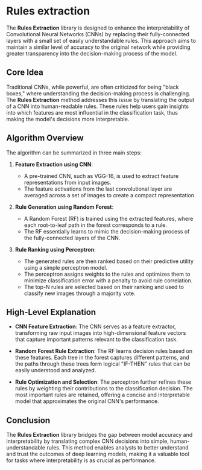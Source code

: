 # Rules extraction

The **Rules Extraction** library is designed to enhance the interpretability of Convolutional Neural Networks (CNNs) by replacing their fully-connected layers with a small set of easily understandable rules. This approach aims to maintain a similar level of accuracy to the original network while providing greater transparency into the decision-making process of the model.

## Core Idea

Traditional CNNs, while powerful, are often criticized for being "black boxes," where understanding the decision-making process is challenging. The **Rules Extraction** method addresses this issue by translating the output of a CNN into human-readable rules. These rules help users gain insights into which features are most influential in the classification task, thus making the model's decisions more interpretable.

## Algorithm Overview

The algorithm can be summarized in three main steps:

1. **Feature Extraction using CNN**:
   - A pre-trained CNN, such as VGG-16, is used to extract feature representations from input images.
   - The feature activations from the last convolutional layer are averaged across a set of images to create a compact representation.

2. **Rule Generation using Random Forest**:
   - A Random Forest (RF) is trained using the extracted features, where each root-to-leaf path in the forest corresponds to a rule.
   - The RF essentially learns to mimic the decision-making process of the fully-connected layers of the CNN.

3. **Rule Ranking using Perceptron**:
   - The generated rules are then ranked based on their predictive utility using a simple perceptron model.
   - The perceptron assigns weights to the rules and optimizes them to minimize classification error with a penalty to avoid rule correlation.
   - The top-N rules are selected based on their ranking and used to classify new images through a majority vote.

## High-Level Explanation

- **CNN Feature Extraction**: The CNN serves as a feature extractor, transforming raw input images into high-dimensional feature vectors that capture important patterns relevant to the classification task.
  
- **Random Forest Rule Extraction**: The RF learns decision rules based on these features. Each tree in the forest captures different patterns, and the paths through these trees form logical "IF-THEN" rules that can be easily understood and analyzed.

- **Rule Optimization and Selection**: The perceptron further refines these rules by weighting their contributions to the classification decision. The most important rules are retained, offering a concise and interpretable model that approximates the original CNN's performance.

## Conclusion

The **Rules Extraction** library bridges the gap between model accuracy and interpretability by translating complex CNN decisions into simple, human-understandable rules. This method enables analysts to better understand and trust the outcomes of deep learning models, making it a valuable tool for tasks where interpretability is as crucial as performance.